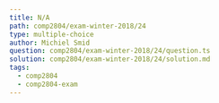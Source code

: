 ```yaml
---
title: N/A
path: comp2804/exam-winter-2018/24
type: multiple-choice
author: Michiel Smid
question: comp2804/exam-winter-2018/24/question.ts
solution: comp2804/exam-winter-2018/24/solution.md
tags:
  - comp2804
  - comp2804-exam
---
```

